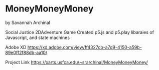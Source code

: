 # MoneyMoneyMoney
by Savannah Archinal 

Social Justice 2DAdventure Game 
Created p5.js and p5.play libaraies of Javascript, and state machines 

Adobe XD
https://xd.adobe.com/view/ff4327cb-a7d9-4150-a59b-89e0ff2f88db-aa10/

Project Link
https://xarts.usfca.edu/~srarchinal/MoneyMoneyMoney/



